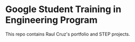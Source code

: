 # Google Student Training in Engineering Program

This repo contains Raul Cruz's portfolio and STEP projects.
